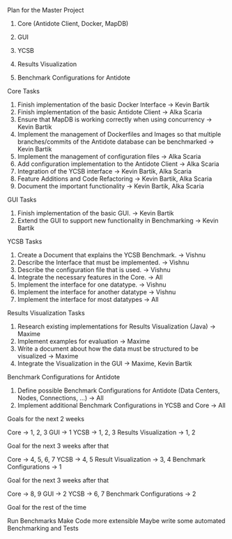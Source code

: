 Plan for the Master Project

1. Core (Antidote Client, Docker, MapDB)

2. GUI

3. YCSB

4. Results Visualization

5. Benchmark Configurations for Antidote

Core Tasks

1. Finish implementation of the basic Docker Interface
-> Kevin Bartik
2. Finish implementation of the basic Antidote Client
-> Alka Scaria
3. Ensure that MapDB is working correctly when using concurrency
-> Kevin Bartik
4. Implement the management of Dockerfiles and Images so that multiple branches/commits of the Antidote database can be benchmarked 
-> Kevin Bartik
5. Implement the management of configuration files 
-> Alka Scaria
6. Add configuration implementation to the Antidote Client 
-> Alka Scaria
7. Integration of the YCSB interface 
-> Kevin Bartik, Alka Scaria
8. Feature Additions and Code Refactoring 
-> Kevin Bartik, Alka Scaria
9. Document the important functionality 
-> Kevin Bartik, Alka Scaria

GUI Tasks

1. Finish implementation of the basic GUI. 
-> Kevin Bartik
2. Extend the GUI to support new functionality in Benchmarking 
-> Kevin Bartik




YCSB Tasks

1. Create a Document that explains the YCSB Benchmark. 
-> Vishnu
2. Describe the Interface that must be implemented. 
-> Vishnu
3. Describe the configuration file that is used. 
-> Vishnu
4. Integrate the necessary features in the Core. 
-> All
5. Implement the interface for one datatype. 
-> Vishnu
6. Implement the interface for another datatype 
-> Vishnu
7. Implement the interface for most datatypes 
-> All

Results Visualization Tasks

1. Research existing implementations for Results Visualization (Java) 
-> Maxime
2. Implement examples for evaluation 
-> Maxime
3. Write a document about how the data must be structured to be visualized 
-> Maxime
4. Integrate the Visualization in the GUI 
-> Maxime, Kevin Bartik

Benchmark Configurations for Antidote

1. Define possible Benchmark Configurations for Antidote (Data Centers, Nodes, Connections, ...) 
-> All
2. Implement additional Benchmark Configurations in YCSB and Core 
-> All


Goals for the next 2 weeks

Core -> 1, 2, 3
GUI -> 1
YCSB -> 1, 2, 3
Results Visualization -> 1, 2
 
Goal for the next 3 weeks after that

Core -> 4, 5, 6, 7
YCSB -> 4, 5
Result Visualization -> 3, 4
Benchmark Configurations -> 1

Goal for the next 3 weeks after that

Core -> 8, 9
GUI -> 2
YCSB -> 6, 7
Benchmark Configurations -> 2

Goal for the rest of the time

Run Benchmarks
Make Code more extensible
Maybe write some automated Benchmarking and Tests
